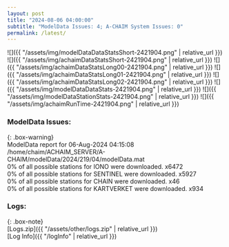 ```yaml
---
layout: post
title: "2024-08-06 04:00:00"
subtitle: "ModelData Issues: 4; A-CHAIM System Issues: 0"
permalink: /latest/
---
```


![]({{ "/assets/img/modelDataDataStatsShort-2421904.png" | relative_url }})
![]({{ "/assets/img/achaimDataStatsShort-2421904.png" | relative_url }})
![]({{ "/assets/img/achaimDataStatsLong00-2421904.png" | relative_url }})
![]({{ "/assets/img/achaimDataStatsLong01-2421904.png" | relative_url }})
![]({{ "/assets/img/achaimDataStatsLong02-2421904.png" | relative_url }})
![]({{ "/assets/img/modelDataDataStats-2421904.png" | relative_url }})
![]({{ "/assets/img/modelDataStationStats-2421904.png" | relative_url }})
![]({{ "/assets/img/achaimRunTime-2421904.png" | relative_url }})


### ModelData Issues:  
  
{: .box-warning}  
 ModelData report for 06-Aug-2024 04:15:08   
 /home/chaim/ACHAIM_SERVER/A-CHAIM/modelData/2024/219/04/modelData.mat   
 0% of all possible stations for IONO were downloaded. x6472   
 0% of all possible stations for SENTINEL were downloaded. x5927   
 0% of all possible stations for CHAIN were downloaded. x46   
 0% of all possible stations for KARTVERKET were downloaded. x934   
  


### Logs:  
  
{: .box-note}  
[Logs.zip]({{ "/assets/other/logs.zip" | relative_url }})  
[Log Info]({{ "/logInfo" | relative_url }})  
